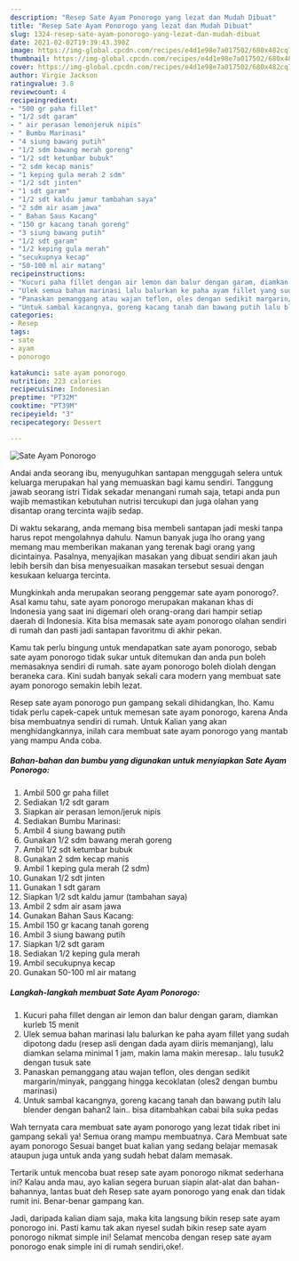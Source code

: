 ```yaml
---
description: "Resep Sate Ayam Ponorogo yang lezat dan Mudah Dibuat"
title: "Resep Sate Ayam Ponorogo yang lezat dan Mudah Dibuat"
slug: 1324-resep-sate-ayam-ponorogo-yang-lezat-dan-mudah-dibuat
date: 2021-02-02T19:39:43.390Z
image: https://img-global.cpcdn.com/recipes/e4d1e98e7a017502/680x482cq70/sate-ayam-ponorogo-foto-resep-utama.jpg
thumbnail: https://img-global.cpcdn.com/recipes/e4d1e98e7a017502/680x482cq70/sate-ayam-ponorogo-foto-resep-utama.jpg
cover: https://img-global.cpcdn.com/recipes/e4d1e98e7a017502/680x482cq70/sate-ayam-ponorogo-foto-resep-utama.jpg
author: Virgie Jackson
ratingvalue: 3.8
reviewcount: 4
recipeingredient:
- "500 gr paha fillet"
- "1/2 sdt garam"
- " air perasan lemonjeruk nipis"
- " Bumbu Marinasi"
- "4 siung bawang putih"
- "1/2 sdm bawang merah goreng"
- "1/2 sdt ketumbar bubuk"
- "2 sdm kecap manis"
- "1 keping gula merah 2 sdm"
- "1/2 sdt jinten"
- "1 sdt garam"
- "1/2 sdt kaldu jamur tambahan saya"
- "2 sdm air asam jawa"
- " Bahan Saus Kacang"
- "150 gr kacang tanah goreng"
- "3 siung bawang putih"
- "1/2 sdt garam"
- "1/2 keping gula merah"
- "secukupnya kecap"
- "50-100 ml air matang"
recipeinstructions:
- "Kucuri paha fillet dengan air lemon dan balur dengan garam, diamkan kurleb 15 menit"
- "Ulek semua bahan marinasi lalu balurkan ke paha ayam fillet yang sudah dipotong dadu (resep asli dengan dada ayam diiris memanjang), lalu diamkan selama minimal 1 jam, makin lama makin meresap.. lalu tusuk2 dengan tusuk sate"
- "Panaskan pemanggang atau wajan teflon, oles dengan sedikit margarin/minyak, panggang hingga kecoklatan (oles2 dengan bumbu marinasi)"
- "Untuk sambal kacangnya, goreng kacang tanah dan bawang putih lalu blender dengan bahan2 lain.. bisa ditambahkan cabai bila suka pedas"
categories:
- Resep
tags:
- sate
- ayam
- ponorogo

katakunci: sate ayam ponorogo 
nutrition: 223 calories
recipecuisine: Indonesian
preptime: "PT32M"
cooktime: "PT39M"
recipeyield: "3"
recipecategory: Dessert

---
```



![Sate Ayam Ponorogo](https://img-global.cpcdn.com/recipes/e4d1e98e7a017502/680x482cq70/sate-ayam-ponorogo-foto-resep-utama.jpg)

Andai anda seorang ibu, menyuguhkan santapan menggugah selera untuk keluarga merupakan hal yang memuaskan bagi kamu sendiri. Tanggung jawab seorang istri Tidak sekadar menangani rumah saja, tetapi anda pun wajib memastikan kebutuhan nutrisi tercukupi dan juga olahan yang disantap orang tercinta wajib sedap.

Di waktu  sekarang, anda memang bisa membeli santapan jadi meski tanpa harus repot mengolahnya dahulu. Namun banyak juga lho orang yang memang mau memberikan makanan yang terenak bagi orang yang dicintainya. Pasalnya, menyajikan masakan yang dibuat sendiri akan jauh lebih bersih dan bisa menyesuaikan masakan tersebut sesuai dengan kesukaan keluarga tercinta. 



Mungkinkah anda merupakan seorang penggemar sate ayam ponorogo?. Asal kamu tahu, sate ayam ponorogo merupakan makanan khas di Indonesia yang saat ini digemari oleh orang-orang dari hampir setiap daerah di Indonesia. Kita bisa memasak sate ayam ponorogo olahan sendiri di rumah dan pasti jadi santapan favoritmu di akhir pekan.

Kamu tak perlu bingung untuk mendapatkan sate ayam ponorogo, sebab sate ayam ponorogo tidak sukar untuk ditemukan dan anda pun boleh memasaknya sendiri di rumah. sate ayam ponorogo boleh diolah dengan beraneka cara. Kini sudah banyak sekali cara modern yang membuat sate ayam ponorogo semakin lebih lezat.

Resep sate ayam ponorogo pun gampang sekali dihidangkan, lho. Kamu tidak perlu capek-capek untuk memesan sate ayam ponorogo, karena Anda bisa membuatnya sendiri di rumah. Untuk Kalian yang akan menghidangkannya, inilah cara membuat sate ayam ponorogo yang mantab yang mampu Anda coba.

<!--inarticleads1-->

##### Bahan-bahan dan bumbu yang digunakan untuk menyiapkan Sate Ayam Ponorogo:

1. Ambil 500 gr paha fillet
1. Sediakan 1/2 sdt garam
1. Siapkan  air perasan lemon/jeruk nipis
1. Sediakan  Bumbu Marinasi:
1. Ambil 4 siung bawang putih
1. Gunakan 1/2 sdm bawang merah goreng
1. Ambil 1/2 sdt ketumbar bubuk
1. Gunakan 2 sdm kecap manis
1. Ambil 1 keping gula merah (2 sdm)
1. Gunakan 1/2 sdt jinten
1. Gunakan 1 sdt garam
1. Siapkan 1/2 sdt kaldu jamur (tambahan saya)
1. Ambil 2 sdm air asam jawa
1. Gunakan  Bahan Saus Kacang:
1. Ambil 150 gr kacang tanah goreng
1. Ambil 3 siung bawang putih
1. Siapkan 1/2 sdt garam
1. Sediakan 1/2 keping gula merah
1. Ambil secukupnya kecap
1. Gunakan 50-100 ml air matang




<!--inarticleads2-->

##### Langkah-langkah membuat Sate Ayam Ponorogo:

1. Kucuri paha fillet dengan air lemon dan balur dengan garam, diamkan kurleb 15 menit
1. Ulek semua bahan marinasi lalu balurkan ke paha ayam fillet yang sudah dipotong dadu (resep asli dengan dada ayam diiris memanjang), lalu diamkan selama minimal 1 jam, makin lama makin meresap.. lalu tusuk2 dengan tusuk sate
1. Panaskan pemanggang atau wajan teflon, oles dengan sedikit margarin/minyak, panggang hingga kecoklatan (oles2 dengan bumbu marinasi)
1. Untuk sambal kacangnya, goreng kacang tanah dan bawang putih lalu blender dengan bahan2 lain.. bisa ditambahkan cabai bila suka pedas




Wah ternyata cara membuat sate ayam ponorogo yang lezat tidak ribet ini gampang sekali ya! Semua orang mampu membuatnya. Cara Membuat sate ayam ponorogo Sesuai banget buat kalian yang sedang belajar memasak ataupun juga untuk anda yang sudah hebat dalam memasak.

Tertarik untuk mencoba buat resep sate ayam ponorogo nikmat sederhana ini? Kalau anda mau, ayo kalian segera buruan siapin alat-alat dan bahan-bahannya, lantas buat deh Resep sate ayam ponorogo yang enak dan tidak rumit ini. Benar-benar gampang kan. 

Jadi, daripada kalian diam saja, maka kita langsung bikin resep sate ayam ponorogo ini. Pasti kamu tak akan nyesel sudah bikin resep sate ayam ponorogo nikmat simple ini! Selamat mencoba dengan resep sate ayam ponorogo enak simple ini di rumah sendiri,oke!.

